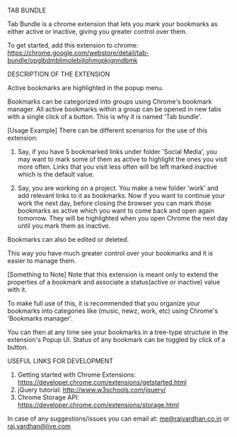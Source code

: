 TAB BUNDLE

Tab Bundle is a chrome extension that lets you mark your bookmarks as either active or inactive, giving you greater control over them.

To get started, add this extension to chrome: https://chrome.google.com/webstore/detail/tab-bundle/opglbdmblimolebijlohmopkjgnndbmk

DESCRIPTION OF THE EXTENSION

Active bookmarks are highlighted in the popup menu. 

Bookmarks can be categorized into groups using Chrome's bookmark manager. All active bookmarks within a group can be opened in new tabs with a single click of a button. This is why it is named 'Tab bundle'.

[Usage Example]
There can be different scenarios for the use of this extension:

1. Say, if you have 5 bookmarked links under folder 'Social Media', you may want to mark some of them as active to highlight the ones you visit more often. Links that you visit less often will be left marked inactive which is the default value.

2. Say, you are working on a project. You make a new folder 'work' and add relevant links to it as bookmarks. Now if you want to continue your work the next day, before closing the browser you can mark those bookmarks as active which you want to come back and open again tomorrow. They will be highlighted when you open Chrome the next day until you mark them as inactive. 

Bookmarks can also be edited or deleted.

This way you have much greater control over your bookmarks and it is easier to manage them.

[Something to Note]
Note that this extension is meant only to extend the properties of a bookmark and associate a status(active or inactive) value with it.

To make full use of this, it is recommended that you organize your bookmarks into categories like (music, newz, work, etc) using Chrome's 'Bookmarks manager'. 

You can then at any time see your bookmarks in a tree-type structure in the extension's Popup UI. Status of any bookmark can be toggled by click of a button.


USEFUL LINKS FOR DEVELOPMENT

1. Getting started with Chrome Extensions: https://developer.chrome.com/extensions/getstarted.html
2. jQuery tutorial: http://www.w3schools.com/jquery/
3. Chrome Storage API: https://developer.chrome.com/extensions/storage.html


In case of any suggestions/issues you can email at: me@rajvardhan.co.in or raj.vardhan@live.com